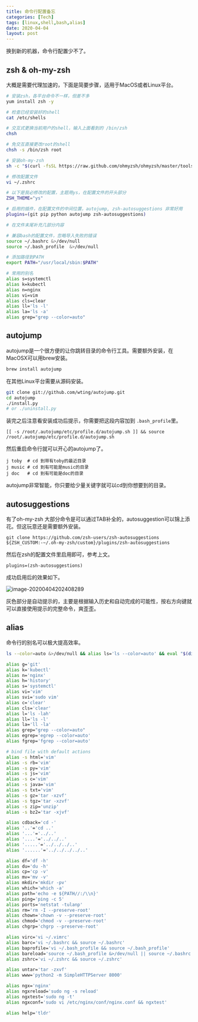 ```yaml
---
title: 命令行配置备忘
categories: [Tech]
tags: [linux,shell,bash,alias]
date: 2020-04-04
layout: post
---
```

换到新的机器，命令行配置少不了。

<!-- more -->

## zsh & oh-my-zsh

大概是需要代理加速的，下面是简要步骤，适用于MacOS或者Linux平台。

```sh
# 安装zsh，各平台命令不一样，但差不多
yum install zsh -y

# 检查已经安装好的shell
cat /etc/shells

# 交互式更换当前用户的shell，输入上面看到的 /bin/zsh
chsh

# 免交互直接更改root的shell
chsh -s /bin/zsh root

# 安装oh-my-zsh
sh -c "$(curl -fsSL https://raw.github.com/ohmyzsh/ohmyzsh/master/tools/install.sh)"

# 修改配置文件
vi ~/.zshrc

# 以下是我必修改的配置，主题用ys，在配置文件的开头部分
ZSH_THEME="ys"

# 启用的插件，在配置文件的中间位置，autojump, zsh-autosuggestions 非常好用
plugins=(git pip python autojump zsh-autosuggestions)

# 在文件末尾补充几部分内容

# 兼容bash的配置文件，忽略导入失败的错误
source ~/.bashrc &>/dev/null
source ~/.bash_profile  &>/dev/null

# 添加路径到PATH
export PATH="/usr/local/sbin:$PATH"

# 常用的别名
alias s=systemctl
alias k=kubectl
alias n=nginx
alias vi=vim
alias cls=clear
alias ll='ls -l'
alias la='ls -a'
alias grep="grep --color=auto"
```

## autojump

autojump是一个很方便的让你跳转目录的命令行工具。需要额外安装，在MacOSX可以用brew安装。

```bash
brew install autojump
```

在其他Linux平台需要从源码安装。

```bash
git clone git://github.com/wting/autojump.git
cd autojump
./install.py
# or ./uninstall.py
```

装完之后注意看安装成功后提示，你需要把这段内容加到 `.bash_profile`里。

```
[[ -s /root/.autojump/etc/profile.d/autojump.sh ]] && source /root/.autojump/etc/profile.d/autojump.sh
```

然后重启命令行就可以开心的autojump了。

```
j toby  # cd 到带有toby的最近目录
j music # cd 到有可能是music的目录
j doc   # cd 到有可能是doc的目录
```

autojump非常智能，你只要给少量关键字就可以cd到你想要到的目录。

## autosuggestions

有了oh-my-zsh 大部分命令是可以通过TAB补全的，autosuggestion可以锦上添花。但这玩意还是需要额外安装。

```
git clone https://github.com/zsh-users/zsh-autosuggestions ${ZSH_CUSTOM:-~/.oh-my-zsh/custom}/plugins/zsh-autosuggestions
```

然后在zsh的配置文件里启用即可，参考上文。

```
plugins=(zsh-autosuggestions)
```

成功启用后的效果如下。

![image-20200404202408289](https://tobyqin.github.io/images/image-20200404202408289.png)

灰色部分是自动提示的，主要是根据输入历史和自动完成的可能性，按右方向键就可以直接使用提示的完整命令，爽歪歪。

## alias

命令行的别名可以极大提高效率。

```bash
ls --color=auto &>/dev/null && alias ls='ls --color=auto' && eval "$(dircolors)"

alias g='git'
alias k='kubectl'
alias n='nginx'
alias h='history'
alias s='systemctl'
alias vi='vim'
alias svi='sudo vim'
alias c='clear'
alias cls='clear'
alias l='ls -lah'
alias ll='ls -l'
alias la='ll -la'
alias grep="grep --color=auto"
alias egrep='egrep --color=auto'
alias fgrep='fgrep --color=auto'

# bind file with default actions
alias -s html='vim'
alias -s rb='vim'
alias -s py='vim'
alias -s js='vim'
alias -s c='vim'
alias -s java='vim'
alias -s txt='vim'
alias -s gz='tar -xzvf'
alias -s tgz='tar -xzvf'
alias -s zip='unzip'
alias -s bz2='tar -xjvf'

alias cdback='cd -'
alias '..'='cd ..'
alias '...'='../..'
alias '....'='../../..'
alias '.....'='../../../..'
alias '......'='../../../../..'

alias df='df -h'
alias du='du -h'
alias cp='cp -v'
alias mv='mv -v'
alias mkdir='mkdir -pv'
alias which='which -a'
alias path='echo -e ${PATH//:/\\n}'
alias ping='ping -c 5'
alias ports='netstat -tulanp'
alias rm='rm -I --preserve-root'
alias chown='chown -v --preserve-root'
alias chmod='chmod -v --preserve-root'
alias chgrp='chgrp --preserve-root'

alias virc='vi ~/.vimrc'
alias barc='vi ~/.bashrc && source ~/.bashrc'
alias baprofile='vi ~/.bash_profile && source ~/.bash_profile'
alias bareload='source ~/.bash_profile &>/dev/null || source ~/.bashrc  &>/dev/null'
alias zshrc='vi ~/.zshrc && source ~/.zshrc'

alias untar='tar -zxvf'
alias www='python2 -m SimpleHTTPServer 8000'

alias ngx='nginx'
alias ngxreload='sudo ng -s reload'
alias ngxtest='sudo ng -t'
alias ngxconf='sudo vi /etc/nginx/conf/nginx.conf && ngxtest'

alias help='tldr'
```

